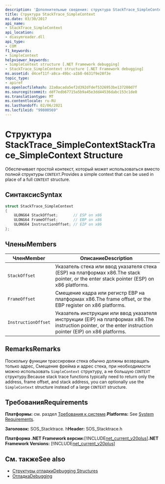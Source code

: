 ```yaml
---
description: 'Дополнительные сведения: структура StackTrace_SimpleContext'
title: Структура StackTrace_SimpleContext
ms.date: 03/30/2017
api_name:
- StackTrace_SimpleContext
api_location:
- diasymreader.dll
api_type:
- COM
f1_keywords:
- SimpleContext
helpviewer_keywords:
- SimpleContext structure [.NET Framework debugging]
- StackTrace_SimpleContext structure [.NET Framework debugging]
ms.assetid: d4cef11f-a8ca-49bc-a1b8-6631f9e28f3e
topic_type:
- apiref
ms.openlocfilehash: 22a0acada5ef2d392dfdef5326953be137280d7f
ms.sourcegitcommit: ddf7edb67715a5b9a45e3dd44536dabc153c1de0
ms.translationtype: MT
ms.contentlocale: ru-RU
ms.lasthandoff: 02/06/2021
ms.locfileid: "99800569"
---
```

# <a name="stacktrace_simplecontext-structure"></a><span data-ttu-id="6cd88-103">Структура StackTrace_SimpleContext</span><span class="sxs-lookup"><span data-stu-id="6cd88-103">StackTrace_SimpleContext Structure</span></span>

<span data-ttu-id="6cd88-104">Обеспечивает простой контекст, который может использоваться вместо полной структуры `CONTEXT`.</span><span class="sxs-lookup"><span data-stu-id="6cd88-104">Provides a simple context that can be used in place of a full `CONTEXT` structure.</span></span>  
  
## <a name="syntax"></a><span data-ttu-id="6cd88-105">Синтаксис</span><span class="sxs-lookup"><span data-stu-id="6cd88-105">Syntax</span></span>  
  
```cpp  
struct StackTrace_SimpleContext  
{  
    ULONG64 StackOffset;       // ESP on x86  
    ULONG64 FrameOffset;       // EBP on x86  
    ULONG64 InstructionOffset; // EIP on x86  
};  
```  
  
## <a name="members"></a><span data-ttu-id="6cd88-106">Члены</span><span class="sxs-lookup"><span data-stu-id="6cd88-106">Members</span></span>  
  
|<span data-ttu-id="6cd88-107">Член</span><span class="sxs-lookup"><span data-stu-id="6cd88-107">Member</span></span>|<span data-ttu-id="6cd88-108">Описание</span><span class="sxs-lookup"><span data-stu-id="6cd88-108">Description</span></span>|  
|------------|-----------------|  
|`StackOffset`|<span data-ttu-id="6cd88-109">Указатель стека или ввод указателя стека (ESP) на платформах x86.</span><span class="sxs-lookup"><span data-stu-id="6cd88-109">The stack pointer, or the enter stack pointer (ESP) on x86 platforms.</span></span>|  
|`FrameOffset`|<span data-ttu-id="6cd88-110">Смещение кадра или регистр EBP на платформах x86.</span><span class="sxs-lookup"><span data-stu-id="6cd88-110">The frame offset, or the EBP register on x86 platforms.</span></span>|  
|`InstructionOffset`|<span data-ttu-id="6cd88-111">Указатель инструкции или ввод указателя инструкции (EIP) на платформах x86.</span><span class="sxs-lookup"><span data-stu-id="6cd88-111">The instruction pointer, or the enter instruction pointer (EIP) on x86 platforms.</span></span>|  
  
## <a name="remarks"></a><span data-ttu-id="6cd88-112">Remarks</span><span class="sxs-lookup"><span data-stu-id="6cd88-112">Remarks</span></span>  

 <span data-ttu-id="6cd88-113">Поскольку функции трассировки стека обычно должны возвращать только адрес, Смещение фрейма и адрес стека, при необходимости можно использовать `SimpleContext` структуру, а не большую `CONTEXT` структуру.</span><span class="sxs-lookup"><span data-stu-id="6cd88-113">Because stack trace functions typically need to return only the address, frame offset, and stack address, you can optionally use the `SimpleContext` structure instead of a large `CONTEXT` structure.</span></span>  
  
## <a name="requirements"></a><span data-ttu-id="6cd88-114">Требования</span><span class="sxs-lookup"><span data-stu-id="6cd88-114">Requirements</span></span>  

 <span data-ttu-id="6cd88-115">**Платформы:** см. раздел [Требования к системе](../../get-started/system-requirements.md).</span><span class="sxs-lookup"><span data-stu-id="6cd88-115">**Platforms:** See [System Requirements](../../get-started/system-requirements.md).</span></span>  
  
 <span data-ttu-id="6cd88-116">**Заголовок:** SOS_Stacktrace. h</span><span class="sxs-lookup"><span data-stu-id="6cd88-116">**Header:** SOS_Stacktrace.h</span></span>  
  
 <span data-ttu-id="6cd88-117">**Платформа .NET Framework версии:**[!INCLUDE[net_current_v20plus](../../../../includes/net-current-v20plus-md.md)]</span><span class="sxs-lookup"><span data-stu-id="6cd88-117">**.NET Framework Versions:** [!INCLUDE[net_current_v20plus](../../../../includes/net-current-v20plus-md.md)]</span></span>  
  
## <a name="see-also"></a><span data-ttu-id="6cd88-118">См. также</span><span class="sxs-lookup"><span data-stu-id="6cd88-118">See also</span></span>

- [<span data-ttu-id="6cd88-119">Структуры отладки</span><span class="sxs-lookup"><span data-stu-id="6cd88-119">Debugging Structures</span></span>](debugging-structures.md)
- [<span data-ttu-id="6cd88-120">Отладка</span><span class="sxs-lookup"><span data-stu-id="6cd88-120">Debugging</span></span>](index.md)
